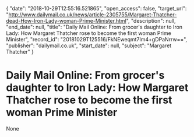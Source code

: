{
  "date": "2018-10-29T12:55:16.521865", 
  "open_access": false, 
  "target_url": "http://www.dailymail.co.uk/news/article-2305755/Margaret-Thatcher-dead-How-Iron-Lady-woman-Prime-Minister.html", 
  "description": null, 
  "end_date": null, 
  "title": "Daily Mail Online: From grocer's daughter to Iron Lady: How Margaret Thatcher rose to become the first woman Prime Minister", 
  "record_id": "20181029T125516/FkNEweqmt7Im4+gDPaNrrw==", 
  "publisher": "dailymail.co.uk", 
  "start_date": null, 
  "subject": "Margaret Thatcher"
}

# Daily Mail Online: From grocer's daughter to Iron Lady: How Margaret Thatcher rose to become the first woman Prime Minister

None